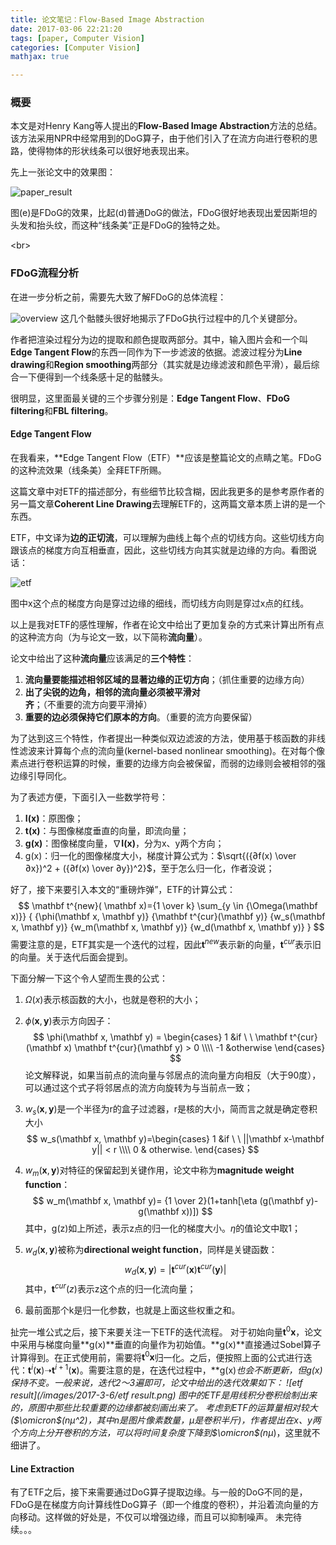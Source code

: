 ```yaml
---
title: 论文笔记：Flow-Based Image Abstraction
date: 2017-03-06 22:21:20
tags: [paper, Computer Vision]
categories: [Computer Vision]
mathjax: true

---
```


### 概要

本文是对Henry Kang等人提出的**Flow-Based Image Abstraction**方法的总结。该方法采用NPR中经常用到的DoG算子，由于他们引入了在流方向进行卷积的思路，使得物体的形状线条可以很好地表现出来。

先上一张论文中的效果图：

![paper_result](/images/2017-3-6/paper_result.png)

图(e)是FDoG的效果，比起(d)普通DoG的做法，FDoG很好地表现出爱因斯坦的头发和抬头纹，而这种“线条美”正是FDoG的独特之处。

<!--more-->

<br\>

### FDoG流程分析

在进一步分析之前，需要先大致了解FDoG的总体流程：

![overview](/images/2017-3-6/overview.png)
这几个骷髅头很好地揭示了FDoG执行过程中的几个关键部分。

作者把渲染过程分为边的提取和颜色提取两部分。其中，输入图片会和一个叫**Edge Tangent Flow**的东西一同作为下一步滤波的依据。滤波过程分为**Line drawing**和**Region smoothing**两部分（其实就是边缘滤波和颜色平滑），最后综合一下便得到一个线条感十足的骷髅头。

很明显，这里面最关键的三个步骤分别是：**Edge Tangent Flow**、**FDoG filtering**和**FBL filtering**。

#### Edge Tangent Flow

在我看来，**Edge Tangent Flow（ETF）**应该是整篇论文的点睛之笔。FDoG的这种流效果（线条美）全拜ETF所赐。

这篇文章中对ETF的描述部分，有些细节比较含糊，因此我更多的是参考原作者的另一篇文章**Coherent Line Drawing**去理解ETF的，这两篇文章本质上讲的是一个东西。

ETF，中文译为**边的正切流**，可以理解为曲线上每个点的切线方向。这些切线方向跟该点的梯度方向互相垂直，因此，这些切线方向其实就是边缘的方向。看图说话：

![etf](/images/2017-3-6/etf.png)

图中x这个点的梯度方向是穿过边缘的细线，而切线方向则是穿过x点的红线。

以上是我对ETF的感性理解，作者在论文中给出了更加复杂的方式来计算出所有点的这种流方向（为与论文一致，以下简称**流向量**）。

论文中给出了这种**流向量**应该满足的**三个特性**：

1. **流向量要能描述相邻区域的显著边缘的正切方向**；（抓住重要的边缘方向）
2. **出了尖锐的边角，相邻的流向量必须被平滑对齐**；（不重要的流方向要平滑掉）
3. **重要的边必须保持它们原本的方向**。（重要的流方向要保留）


为了达到这三个特性，作者提出一种类似双边滤波的方法，使用基于核函数的非线性滤波来计算每个点的流向量(kernel-based nonlinear smoothing)。在对每个像素点进行卷积运算的时候，重要的边缘方向会被保留，而弱的边缘则会被相邻的强边缘引导同化。

为了表述方便，下面引入一些数学符号：

1. **I(x)**：原图像；
2. **t(x)**：与图像梯度垂直的向量，即流向量；
3. **g(x)**：图像梯度向量，∇**I(x)**，分为x、y两个方向；
4. g(x)：归一化的图像梯度大小，梯度计算公式为：$\sqrt{({∂f(x) \over ∂x})^2 + ({∂f(x) \over ∂y})^2}$，至于怎么归一化，作者没说；

好了，接下来要引入本文的“重磅炸弹”，ETF的计算公式：
$$
\mathbf t^{new}( \mathbf x)={1 \over k} \sum_{y \in {\Omega(\mathbf x)}} { {\phi(\mathbf x, \mathbf y)} {\mathbf t^{cur}(\mathbf y)} {w_s(\mathbf x, \mathbf y)} {w_m(\mathbf x, \mathbf y)} {w_d(\mathbf x, \mathbf y)} }
$$
需要注意的是，ETF其实是一个迭代的过程，因此$\mathbf t^{new}$表示新的向量，$\mathbf t^{cur}$表示旧的向量。关于迭代后面会提到。

下面分解一下这个令人望而生畏的公式：

1. $\Omega(x)$表示核函数的大小，也就是卷积的大小；

2. $\phi(\mathbf x, \mathbf y)$表示方向因子：
   $$
   \phi(\mathbf x, \mathbf y) = \begin{cases} 1 &if \ \  \mathbf t^{cur}(\mathbf x) \mathbf t^{cur}(\mathbf y) > 0  \\\\ -1 &otherwise \end{cases}
   $$
   论文解释说，如果当前点的流向量与邻居点的流向量方向相反（大于90度），可以通过这个式子将邻居点的流方向旋转为与当前点一致；

3. $w_s(\mathbf x, \mathbf y)$是一个半径为r的盒子过滤器，r是核的大小，简而言之就是确定卷积大小
   $$
   w_s(\mathbf x, \mathbf y)=\begin{cases} 1 &if \ \ ||\mathbf x-\mathbf y|| < r \\\\ 0 & otherwise. \end{cases}
   $$

4. $w_m(\mathbf x, \mathbf y)$对特征的保留起到关键作用，论文中称为**magnitude weight function**：
   $$
   w_m(\mathbf x, \mathbf y)= {1 \over 2}(1+tanh[\eta (g(\mathbf y)-g(\mathbf x))])
   $$
   其中，g(z)如上所述，表示z点的归一化的梯度大小。$\eta$的值论文中取1；

5. $w_d(\mathbf x, \mathbf y)$被称为**directional weight function**，同样是关键函数：
   $$
   w_d(\mathbf x, \mathbf y)=|\mathbf t^{cur}(\mathbf x) \mathbf t^{cur}(\mathbf y)|
   $$
   其中，$\mathbf t^{cur}(z)$表示z这个点的归一化流向量；

6. 最前面那个k是归一化参数，也就是上面这些权重之和。

扯完一堆公式之后，接下来要关注一下ETF的迭代流程。
对于初始向量$\mathbf t^{0}{\mathbf x}$，论文中采用与梯度向量**g(x)**垂直的向量作为初始值。**g(x)**直接通过Sobel算子计算得到。在正式使用前，需要将$\mathbf t^{0}{\mathbf x}$归一化。之后，便按照上面的公式进行迭代：$\mathbf t^{i}(\mathbf x)$➝$\mathbf t^{i+1}(\mathbf x)$。需要注意的是，在迭代过程中，**g(x)**也会不断更新，但g(x)保持不变。一般来说，迭代2～3遍即可，论文中给出的迭代效果如下：
![etf result](/images/2017-3-6/etf result.png)
图中的ETF是用线积分卷积绘制出来的，原图中那些比较重要的边缘都被刻画出来了。
考虑到ETF的运算量相对较大($\omicron$(n*$\mu$^2)，其中n是图片像素数量，$\mu$是卷积半斤)，作者提出在x、y两个方向上分开卷积的方法，可以将时间复杂度下降到$\omicron$(n*$\mu$)，这里就不细讲了。

#### Line Extraction
有了ETF之后，接下来需要通过DoG算子提取边缘。与一般的DoG不同的是，FDoG是在梯度方向计算线性DoG算子（即一个维度的卷积），并沿着流向量的方向移动。这样做的好处是，不仅可以增强边缘，而且可以抑制噪声。
未完待续。。。



